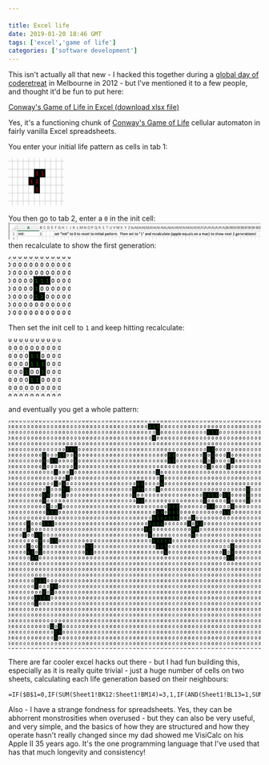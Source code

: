 ```yaml
---

title: Excel life
date: 2019-01-20 18:46 GMT
tags: ['excel','game of life']
categories: ['software development']
---
```

This isn't actually all that new - I hacked this together during a
[global day of coderetreat](https://www.coderetreat.org/) in Melbourne in 2012 - but I've mentioned it
to a few people, and thought it'd be fun to put here:

[Conway's Game of Life in Excel (download xlsx file)](/assets/files/2019-01-20-excel-life-files/life_in_excel.xlsx)

Yes, it's a functioning chunk of [Conway's Game of Life](https://en.wikipedia.org/wiki/Conway%27s_Game_of_Life) cellular automaton in
fairly vanilla Excel spreadsheets.

You enter your initial life pattern as cells in tab 1:

![r pentomino pattern 0](/assets/images/2019-01-20-excel-life-files/r_pentomino_0.png)

You then go to tab 2, enter a `0` in the init cell: ![instructions](/assets/images/2019-01-20-excel-life-files/instructions.png) then
recalculate to show the first generation:

![the first generation](/assets/images/2019-01-20-excel-life-files/r_pentomino_1.png)

Then set the init cell to `1` and keep hitting recalculate:

![the second generation](/assets/images/2019-01-20-excel-life-files/r_pentomino_2.png)

and eventually you get a whole pattern:

![a later generation](/assets/images/2019-01-20-excel-life-files/r_pentomino_n.png)

There are far cooler excel hacks out there - but I had fun building this,
especially as it is really quite trivial - just a huge number of cells on two sheets, calculating each life generation based on their neighbours:

```
=IF($B$1=0,IF(SUM(Sheet1!BK12:Sheet1!BM14)=3,1,IF(AND(Sheet1!BL13=1,SUM(Sheet1!BK12:Sheet1!BM14)=4),1,0)),IF(SUM(Sheet3!BK12:Sheet3!BM14)=3,1,IF(AND(Sheet3!BL13=1,SUM(Sheet3!BK12:Sheet3!BM14)=4),1,0)))
```

Also - I have a strange fondness for spreadsheets.  Yes, they can be abhorrent
monstrosities when overused - but they can also be very useful, and very simple,
and the basics of how they are structured and how they operate hasn't really changed
since my dad showed me VisiCalc on his Apple II 35 years ago.  It's the
one programming language that I've used that has that much longevity and consistency!
